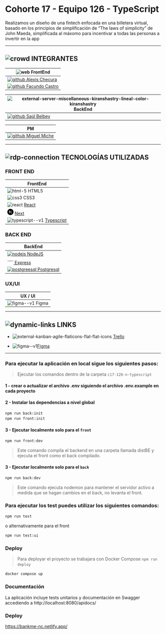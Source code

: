 # Cohorte 17 - Equipo 126 - TypeScript


Realizamos un diseño de una fintech enfocada en una billetera virtual, basado en los principios de simplificación de “The laws of simplicity” de John Maeda, simplificada al máxomo para incentivar a todas las personas a invertir en la app

---


## <img width="30" height="30" src="https://img.icons8.com/doodle/30/crowd.png" alt="crowd"/> INTEGRANTES


| <img width="30" height="30" src="https://img.icons8.com/dusk/30/web.png" alt="web"/> FrontEnd |
| -------------- |
| [<img width="20" height="20" src="https://img.icons8.com/ios-filled/20/github.png" alt="github"/> Alexis Checura](https://github.com/alexischecura) |
| [<img width="20" height="20" src="https://img.icons8.com/ios-filled/20/github.png" alt="github"/> Facundo Castro](https://github.com/schweigenderFlugel) |


| <img width="30" height="30" src="https://img.icons8.com/external-kiranshastry-lineal-color-kiranshastry/30/external-server-miscellaneous-kiranshastry-lineal-color-kiranshastry.png" alt="external-server-miscellaneous-kiranshastry-lineal-color-kiranshastry"/> BackEnd |
| ----------|
| [<img width="20" height="20" src="https://img.icons8.com/ios-filled/20/github.png" alt="github"/>  Saúl Belbey](https://github.com/sbelbey) |


| PM |
| -- |
| [<img width="20" height="20" src="https://img.icons8.com/ios-filled/20/github.png" alt="github"/> Miguel Miche](https://github.com/migmm) |

---

## <img width="40" height="40" src="https://img.icons8.com/ios-filled/40/rdp-connection.png" alt="rdp-connection"/>  TECNOLOGÍAS UTILIZADAS

### FRONT END

| FrontEnd |
| ------- |
| <img width="20" height="20" src="https://img.icons8.com/color/20/html-5--v1.png" alt="html-5"/> HTML5 |
| <img width="20" height="20" src="https://img.icons8.com/color/20/css3.png" alt="css3"/> CSS3 |
| <img width="20" height="20" src="https://img.icons8.com/office/20/react.png" alt="react"/> [React](https://react.dev/) |
|  <img width="20" height="20" src="https://raw.githubusercontent.com/devicons/devicon/6910f0503efdd315c8f9b858234310c06e04d9c0/icons/nextjs/nextjs-original.svg" alt="nextjs"/> [Next](https://react.dev/) |
| <img width="20" height="20" src="https://img.icons8.com/fluency/20/typescript--v1.png" alt="typescript--v1"/> [Typescript](https://www.typescriptlang.org/) |


### BACK END

| BackEnd |
| -------- |
| [<img width="20" height="20" src="https://img.icons8.com/color/20/nodejs.png" alt="nodejs"/> NodeJS](https://nodejs.org/en) |
| [ <img width="20" height="20" src="https://raw.githubusercontent.com/devicons/devicon/master/icons/express/express-original-wordmark.svg" alt="express"/> Express](https://expressjs.com/) |
| [<img width="20" height="20" src="https://img.icons8.com/color/20/postgreesql.png" alt="postgreesql"/> Postgresql](https://www.postgresql.org/) |


### UX/UI

| UX / UI |
| -------- |
| <img width="20" height="20" src="https://img.icons8.com/color/20/figma--v1.png" alt="figma--v1"/> Figma |


---

## <img width="40" height="40" src="https://img.icons8.com/color/48/dynamic-links.png" alt="dynamic-links"/> LINKS

- <img width="20" height="20" src="https://img.icons8.com/external-flaticons-flat-flat-icons/20/external-kanban-agile-flaticons-flat-flat-icons.png" alt="external-kanban-agile-flaticons-flat-flat-icons"/> [Trello](https://trello.com/b/gpLcQ0Tu/c17-126-n-typescript)

- <img width="20" height="20" src="https://img.icons8.com/color/20/figma--v1.png" alt="figma--v1"/>[Figma](https://www.figma.com/file/HOyFQvD8d68nAtCb49ehPr/c17-126-n-typescript---Banca-Digital?type=design&node-id=227-6845&mode=design)

---


### Para ejecutar la aplicación en local sigue los siguientes pasos:

> Ejecutar los comandos dentro de la carpeta `c17-126-n-typescript`

#### 1 - crear o actualizar el archivo .env siguiendo el archivo .env.example en cada proyecto

#### 2 - Instalar las dependencias a nivel global

```bash
npm run back:init
npm run front:init
```

#### 3 - Ejecutar localmente solo para el `front`

```bash
npm run front:dev
```

> Este comando compila el backend en una carpeta llamada distBE y ejecuta el front como el back compilado.

#### 3 - Ejecutar localmente solo para el `back`

```bash
npm run back:dev
```

> Este comando ejecuta nodemon para mantener el servidor activo a medida que se hagan cambios en el back, no levanta el front.

### Para ejecutar los test puedes utilizar los siguientes comandos:

```bash
npm run test
```

o alternativamente para el front

```bash
npm run test:ui
```

### Deploy

> Para deployar el proyecto se trabajara con Docker Compose `npm run deploy`

```bash
docker compose up
```

### Documentación

La aplicación incluye tests unitarios y documentación en Swagger accediendo a http://localhost:8080/apidocs/


### Deploy

https://bankme-nc.netlify.app/
